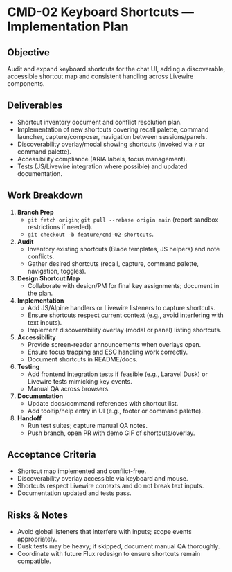 # CMD-02 Keyboard Shortcuts — Implementation Plan

## Objective
Audit and expand keyboard shortcuts for the chat UI, adding a discoverable, accessible shortcut map and consistent handling across Livewire components.

## Deliverables
- Shortcut inventory document and conflict resolution plan.
- Implementation of new shortcuts covering recall palette, command launcher, capture/composer, navigation between sessions/panels.
- Discoverability overlay/modal showing shortcuts (invoked via `?` or command palette).
- Accessibility compliance (ARIA labels, focus management).
- Tests (JS/Livewire integration where possible) and updated documentation.

## Work Breakdown
1. **Branch Prep**
   - `git fetch origin`; `git pull --rebase origin main` (report sandbox restrictions if needed).
   - `git checkout -b feature/cmd-02-shortcuts`.
2. **Audit**
   - Inventory existing shortcuts (Blade templates, JS helpers) and note conflicts.
   - Gather desired shortcuts (recall, capture, command palette, navigation, toggles).
3. **Design Shortcut Map**
   - Collaborate with design/PM for final key assignments; document in the plan.
4. **Implementation**
   - Add JS/Alpine handlers or Livewire listeners to capture shortcuts.
   - Ensure shortcuts respect current context (e.g., avoid interfering with text inputs).
   - Implement discoverability overlay (modal or panel) listing shortcuts.
5. **Accessibility**
   - Provide screen-reader announcements when overlays open.
   - Ensure focus trapping and ESC handling work correctly.
   - Document shortcuts in README/docs.
6. **Testing**
   - Add frontend integration tests if feasible (e.g., Laravel Dusk) or Livewire tests mimicking key events.
   - Manual QA across browsers.
7. **Documentation**
   - Update docs/command references with shortcut list.
   - Add tooltip/help entry in UI (e.g., footer or command palette).
8. **Handoff**
   - Run test suites; capture manual QA notes.
   - Push branch, open PR with demo GIF of shortcuts/overlay.

## Acceptance Criteria
- Shortcut map implemented and conflict-free.
- Discoverability overlay accessible via keyboard and mouse.
- Shortcuts respect Livewire contexts and do not break text inputs.
- Documentation updated and tests pass.

## Risks & Notes
- Avoid global listeners that interfere with inputs; scope events appropriately.
- Dusk tests may be heavy; if skipped, document manual QA thoroughly.
- Coordinate with future Flux redesign to ensure shortcuts remain compatible.
